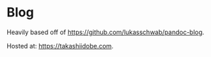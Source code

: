 # Blog

Heavily based off of <https://github.com/lukasschwab/pandoc-blog>.

Hosted at: <https://takashiidobe.com>.
